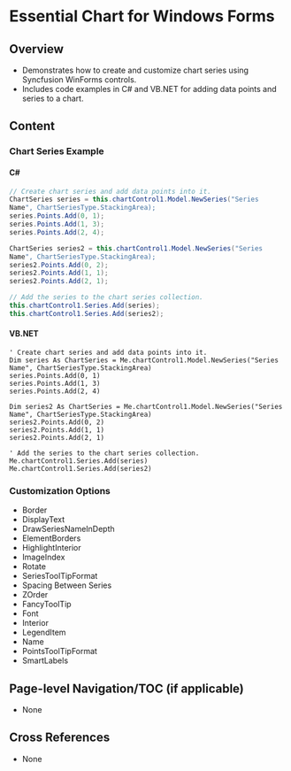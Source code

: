 <!--
source: image
domain: syncfusion-sdk
task: pdf-ocr-to-markdown
language: en (keep original; do not translate)
source_filename: page_107.jpeg
document_name: chart
page_number: 107
page_id: chart#page_107
product: Syncfusion Winforms
version: 11.4.0.26
timestamp: 2025-08-09T03:21:35Z
fidelity: lossless
-->

# Essential Chart for Windows Forms

## Overview
- Demonstrates how to create and customize chart series using Syncfusion WinForms controls.
- Includes code examples in C# and VB.NET for adding data points and series to a chart.

## Content

### Chart Series Example

#### C#
```csharp
// Create chart series and add data points into it.
ChartSeries series = this.chartControl1.Model.NewSeries("Series
Name", ChartSeriesType.StackingArea);
series.Points.Add(0, 1);
series.Points.Add(1, 3);
series.Points.Add(2, 4);

ChartSeries series2 = this.chartControl1.Model.NewSeries("Series
Name", ChartSeriesType.StackingArea);
series2.Points.Add(0, 2);
series2.Points.Add(1, 1);
series2.Points.Add(2, 1);

// Add the series to the chart series collection.
this.chartControl1.Series.Add(series);
this.chartControl1.Series.Add(series2);
```

#### VB.NET
```vb.net
' Create chart series and add data points into it.
Dim series As ChartSeries = Me.chartControl1.Model.NewSeries("Series
Name", ChartSeriesType.StackingArea)
series.Points.Add(0, 1)
series.Points.Add(1, 3)
series.Points.Add(2, 4)

Dim series2 As ChartSeries = Me.chartControl1.Model.NewSeries("Series
Name", ChartSeriesType.StackingArea)
series2.Points.Add(0, 2)
series2.Points.Add(1, 1)
series2.Points.Add(2, 1)

' Add the series to the chart series collection.
Me.chartControl1.Series.Add(series)
Me.chartControl1.Series.Add(series2)
```

### Customization Options
- Border
- DisplayText
- DrawSeriesNameInDepth
- ElementBorders
- HighlightInterior
- ImageIndex
- Rotate
- SeriesToolTipFormat
- Spacing Between Series
- ZOrder
- FancyToolTip
- Font
- Interior
- LegendItem
- Name
- PointsToolTipFormat
- SmartLabels

## Page-level Navigation/TOC (if applicable)
- None

## Cross References
- None

<!-- tags: [chart, windows forms, series, data points, customization, C#, VB.NET] keywords: [chart series, data points, chartControl, NewSeries, StackingArea, customization options] -->